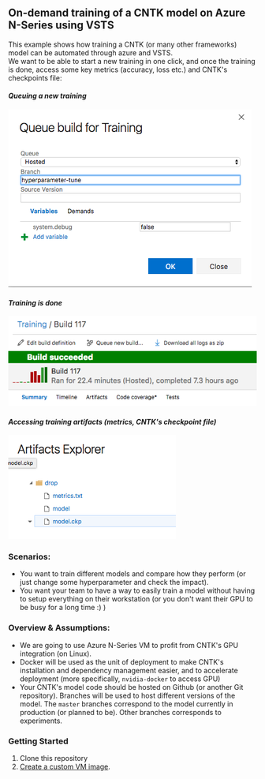 ## On-demand training of a CNTK model on Azure N-Series using VSTS

This example shows how training a CNTK (or many other frameworks) model can be automated through azure and VSTS.  
We want to be able to start a new training in one click, and once the training is done, access some key metrics (accuracy, loss etc.) and CNTK's checkpoints file:

#### *Queuing a new training*  
![](/doc/images/01.png)  

#### *Training is done*  
![](/doc/images/02.png)  

#### *Accessing training artifacts (metrics, CNTK's checkpoint file)*  
![](/doc/images/03.png)  

### Scenarios:
* You want to train different models and compare how they perform (or just change some hyperparameter and check the impact).
* You want your team to have a way to easily train a model without having to setup everything on their workstation (or you don't want their GPU to be busy for a long time :) )

### Overview & Assumptions:
* We are going to use Azure N-Series VM to profit from CNTK's GPU integration (on Linux).
* Docker will be used as the unit of deployment to make CNTK's installation and dependency management easier, and to accelerate deployment (more specifically, `nvidia-docker` to access GPU)
* Your CNTK's model code should be hosted on Github (or another Git repository). Branches will be used to host different versions of the model. The `master` branches correspond to the model currently in production (or planned to be). Other branches corresponds to experiments.

### Getting Started

1. Clone this repository
1. [Create a custom VM image](/doc/custom-image.md).



